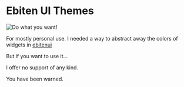 # Ebiten UI Themes

![[Do what you want!](http://www.wtfpl.net/)](http://www.wtfpl.net/wp-content/uploads/2012/12/wtfpl-badge-4.png)

For mostly personal use.  I needed a way to abstract away the colors of widgets in [ebitenui](https://github.com/ebitenui/ebitenui)

But if you want to use it...

I offer no support of any kind.

You have been warned.
